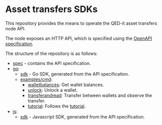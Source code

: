 # Asset transfers SDKs

This repository provides the means to operate the QED-it asset transfers node API.

The node exposes an HTTP API, which is specified using the [OpenAPI specification](https://github.com/OAI/OpenAPI-Specification).

The structure of the repository is as follows:
  - [spec](spec) - contains the API specification.
  - [go](go):
    - [sdk](go/sdk) - Go SDK, generated from the API specification.
    - [examples/cmd](go/examples/cmd):
      - [walletbalances](go/examples/cmd/walletbalances): Get wallet balances.
      - [unlock](go/examples/cmd/unlock): Unlock a wallet.
      - [transferandread](go/examples/cmd/transferandread): Transfer between wallets and observe the transfer.
      - [tutorial](go/examples/cmd/tutorial): Follows the [tutorial](https://docs.qed-it.com/docs/qed-solution-docs/en/latest/docs/tutorial.html).
  - [js](js):
    - [sdk](js/sdk) - Javascript SDK, generated from the API specification.

